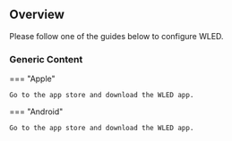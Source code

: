 ## Overview

Please follow one of the guides below to configure WLED.

### Generic Content

=== "Apple"

    Go to the app store and download the WLED app.

=== "Android"

    Go to the app store and download the WLED app.